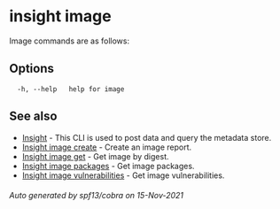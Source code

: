 # insight image

Image commands are as follows:

## Options

```
  -h, --help   help for image
```

## See also

* [Insight](insight.md)	 - This CLI is used to post data and query the metadata store.
* [Insight image create](insight_image_create.md)	 - Create an image report.
* [Insight image get](insight_image_get.md)	 - Get image by digest.
* [Insight image packages](insight_image_packages.md)	 - Get image packages.
* [Insight image vulnerabilities](insight_image_vulnerabilities.md)	 - Get image vulnerabilities.

###### Auto generated by spf13/cobra on 15-Nov-2021
